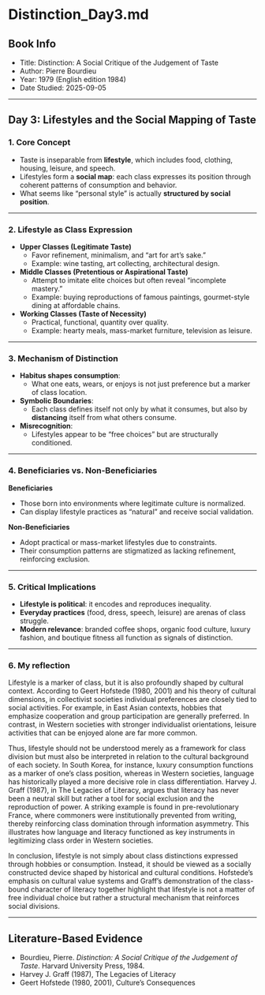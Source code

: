 # Distinction_Day3.md

## Book Info
- Title: Distinction: A Social Critique of the Judgement of Taste  
- Author: Pierre Bourdieu  
- Year: 1979 (English edition 1984)  
- Date Studied: 2025-09-05  

---

## Day 3: Lifestyles and the Social Mapping of Taste

### 1. Core Concept
- Taste is inseparable from **lifestyle**, which includes food, clothing, housing, leisure, and speech.  
- Lifestyles form a **social map**: each class expresses its position through coherent patterns of consumption and behavior.  
- What seems like “personal style” is actually **structured by social position**.  

---

### 2. Lifestyle as Class Expression
- **Upper Classes (Legitimate Taste)**  
  - Favor refinement, minimalism, and “art for art’s sake.”  
  - Example: wine tasting, art collecting, architectural design.  
- **Middle Classes (Pretentious or Aspirational Taste)**  
  - Attempt to imitate elite choices but often reveal “incomplete mastery.”  
  - Example: buying reproductions of famous paintings, gourmet-style dining at affordable chains.  
- **Working Classes (Taste of Necessity)**  
  - Practical, functional, quantity over quality.  
  - Example: hearty meals, mass-market furniture, television as leisure.  

---

### 3. Mechanism of Distinction
- **Habitus shapes consumption**:  
  - What one eats, wears, or enjoys is not just preference but a marker of class location.  
- **Symbolic Boundaries**:  
  - Each class defines itself not only by what it consumes, but also by **distancing** itself from what others consume.  
- **Misrecognition**:  
  - Lifestyles appear to be “free choices” but are structurally conditioned.  

---

### 4. Beneficiaries vs. Non-Beneficiaries
**Beneficiaries**  
- Those born into environments where legitimate culture is normalized.  
- Can display lifestyle practices as “natural” and receive social validation.  

**Non-Beneficiaries**  
- Adopt practical or mass-market lifestyles due to constraints.  
- Their consumption patterns are stigmatized as lacking refinement, reinforcing exclusion.  

---

### 5. Critical Implications
- **Lifestyle is political**: it encodes and reproduces inequality.  
- **Everyday practices** (food, dress, speech, leisure) are arenas of class struggle.  
- **Modern relevance**: branded coffee shops, organic food culture, luxury fashion, and boutique fitness all function as signals of distinction.  

---
### 6. My reflection
Lifestyle is a marker of class, but it is also profoundly shaped by cultural context. According to Geert Hofstede (1980, 2001) and his theory of cultural dimensions, in collectivist societies individual preferences are closely tied to social activities. For example, in East Asian contexts, hobbies that emphasize cooperation and group participation are generally preferred. In contrast, in Western societies with stronger individualist orientations, leisure activities that can be enjoyed alone are far more common.

Thus, lifestyle should not be understood merely as a framework for class division but must also be interpreted in relation to the cultural background of each society. In South Korea, for instance, luxury consumption functions as a marker of one’s class position, whereas in Western societies, language has historically played a more decisive role in class differentiation. Harvey J. Graff (1987), in The Legacies of Literacy, argues that literacy has never been a neutral skill but rather a tool for social exclusion and the reproduction of power. A striking example is found in pre-revolutionary France, where commoners were institutionally prevented from writing, thereby reinforcing class domination through information asymmetry. This illustrates how language and literacy functioned as key instruments in legitimizing class order in Western societies.

In conclusion, lifestyle is not simply about class distinctions expressed through hobbies or consumption. Instead, it should be viewed as a socially constructed device shaped by historical and cultural conditions. Hofstede’s emphasis on cultural value systems and Graff’s demonstration of the class-bound character of literacy together highlight that lifestyle is not a matter of free individual choice but rather a structural mechanism that reinforces social divisions.

---
## Literature-Based Evidence
- Bourdieu, Pierre. *Distinction: A Social Critique of the Judgement of Taste*. Harvard University Press, 1984.  
- Harvey J. Graff (1987), The Legacies of Literacy
- Geert Hofstede (1980, 2001), Culture’s Consequences
